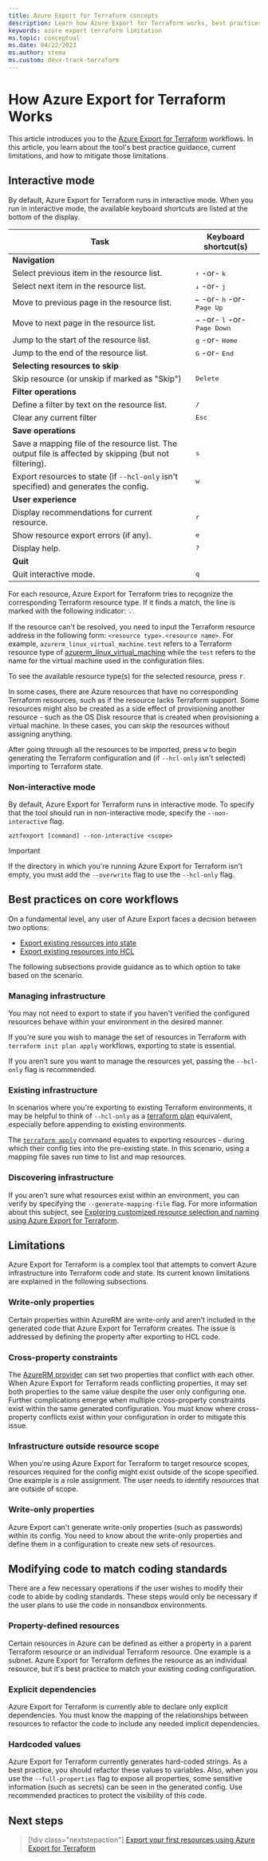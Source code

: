 ```yaml
---
title: Azure Export for Terraform concepts
description: Learn how Azure Export for Terraform works, best practices, and limitations around the tool.
keywords: azure export terraform limitation
ms.topic: conceptual
ms.date: 04/22/2023
ms.author: stema
ms.custom: devx-track-terraform
---
```


# How Azure Export for Terraform Works

This article introduces you to the [Azure Export for Terraform](./export-terraform-overview.md) workflows. In this article, you learn about the tool's best practice guidance, current limitations, and how to mitigate those limitations.

## Interactive mode

By default, Azure Export for Terraform runs in interactive mode. When you run in interactive mode, the available keyboard shortcuts are listed at the bottom of the display.

| Task                                                                                                    | Keyboard shortcut(s)                                     |
|---------------------------------------------------------------------------------------------------------|----------------------------------------------------------|
| **Navigation**                                                                                          |                                                          |
| Select previous item in the resource list.                                                              | <kbd>↑</kbd> -or- <kbd>k</kbd>                           |
| Select next item in the resource list.                                                                  | <kbd>↓</kbd> -or- <kbd>j</kbd>                           |
| Move to previous page in the resource list.                                                             | <kbd>←</kbd> -or- <kbd>h</kbd> -or- <kbd>Page Up</kbd>   |
| Move to next page in the resource list.                                                                 | <kbd>→</kbd> -or- <kbd>l</kbd> -or- <kbd>Page Down</kbd> |
| Jump to the start of the resource list.                                                                 | <kbd>g</kbd> -or- <kbd>Home</kbd>                        |
| Jump to the end of the resource list.                                                                   | <kbd>G</kbd> -or- <kbd>End</kbd>                         |
| **Selecting resources to skip**                                                                         |                                                          |
| Skip resource (or unskip if marked as "Skip")                                                           | <kbd>Delete</kbd>                                        |
| **Filter operations**                                                                                   |                                                          |
| Define a filter by text on the resource list.                                                           | <kbd>/</kbd>                                             |
| Clear any current filter                                                                                | <kbd>Esc</kbd>                                           |
| **Save operations**                                                                                     |                                                          |
| Save a mapping file of the resource list. The output file is affected by skipping (but not filtering).  | <kbd>s</kbd>                                             |
| Export resources to state (if `--hcl-only` isn't specified) and generates the config.                   | <kbd>w</kbd>                                             |
| **User experience**                                                                                     |                                                          |
| Display recommendations for current resource.                                                           | <kbd>r</kbd>                                             |
| Show resource export errors (if any).                                                                   | <kbd>e</kbd>                                             |
| Display help.                                                                                           | <kbd>?</kbd>                                             |
| **Quit**                                                                                                |                                                          |
| Quit interactive mode.                                                                                  | <kbd>q</kbd>                                             |

For each resource, Azure Export for Terraform tries to recognize the corresponding Terraform resource type. If it finds a match, the line is marked with the following indicator: 💡.

If the resource can't be resolved, you need to input the Terraform resource address in the following form: `<resource type>.<resource name>`. For example, `azurerm_linux_virtual_machine.test` refers to a Terraform resource type of [azurerm_linux_virtual_machine](https://registry.terraform.io/providers/hashicorp/azurerm/latest/docs/resources/linux_virtual_machine) while the `test` refers to the name for the virtual machine used in the configuration files.

To see the available resource type(s) for the selected resource, press <kbd>r</kbd>.

In some cases, there are Azure resources that have no corresponding Terraform resources, such as if the resource lacks Terraform support. Some resources might also be created as a side effect of provisioning another resource - such as the OS Disk resource that is created when provisioning a virtual machine. In these cases, you can skip the resources without assigning anything.

After going through all the resources to be imported, press <kbd>w</kbd> to begin generating the Terraform configuration and (if `--hcl-only` isn't selected) importing to Terraform state.

### Non-interactive mode

By default, Azure Export for Terraform runs in interactive mode. To specify that the tool should run in non-interactive mode, specify the `--non-interactive` flag.

```console
aztfexport [command] --non-interactive <scope>
```

> [!IMPORTANT]
> If the directory in which you're running Azure Export for Terraform isn't empty, you must add the `--overwrite` flag to use the `--hcl-only` flag.

## Best practices on core workflows

On a fundamental level, any user of Azure Export faces a decision between two options:

- [Export existing resources into state](export-first-resources.md)
- [Export existing resources into HCL](export-resources-hcl.md)

The following subsections provide guidance as to which option to take based on the scenario.

### Managing infrastructure

You may not need to export to state if you haven't verified the configured resources behave within your environment in the desired manner.

If you're sure you wish to manage the set of resources in Terraform with `terraform init plan apply` workflows, exporting to state is essential.

If you aren't sure you want to manage the resources yet, passing the `--hcl-only` flag is recommended.

### Existing infrastructure

In scenarios where you're exporting to existing Terraform environments, it may be helpful to think of `--hcl-only` as a [terraform plan](https://developer.hashicorp.com/terraform/cli/commands/plan) equivalent, especially before appending to existing environments.

The [`terraform apply`](https://developer.hashicorp.com/terraform/cli/commands/apply) command equates to exporting resources - during which their config ties into the pre-existing state. In this scenario, using a mapping file saves run time to list and map resources.

### Discovering infrastructure

If you aren't sure what resources exist within an environment, you can verify by specifying the `--generate-mapping-file` flag. For more information about this subject, see [Exploring customized resource selection and naming using Azure Export for Terraform](select-custom-resources.md).

## Limitations

Azure Export for Terraform is a complex tool that attempts to convert Azure infrastructure into Terraform code and state. Its current known limitations are explained in the following subsections.

### Write-only properties

Certain properties within AzureRM are write-only and aren't included in the generated code that Azure Export for Terraform creates. The issue is addressed by defining the property after exporting to HCL code.

### Cross-property constraints

The [AzureRM provider](https://github.com/hashicorp/terraform-provider-azurerm) can set two properties that conflict with each other. When Azure Export for Terraform reads conflicting properties, it may set both properties to the same value despite the user only configuring one. Further complications emerge when multiple cross-property constraints exist within the same generated configuration. You must know where cross-property conflicts exist within your configuration in order to mitigate this issue.

### Infrastructure outside resource scope

When you're using Azure Export for Terraform to target resource scopes, resources required for the config might exist outside of the scope specified. One example is a role assignment. The user needs to identify resources that are outside of scope.

### Write-only properties

Azure Export can't generate write-only properties (such as passwords) within its config. You need to know about the write-only properties and define them in a configuration to create new sets of resources.

## Modifying code to match coding standards

There are a few necessary operations if the user wishes to modify their code to abide by coding standards. These steps would only be necessary if the user plans to use the code in nonsandbox environments.

### Property-defined resources

Certain resources in Azure can be defined as either a property in a parent Terraform resource or an individual Terraform resource. One example is a subnet. Azure Export for Terraform defines the resource as an individual resource, but it's best practice to match your existing coding configuration.

### Explicit dependencies

Azure Export for Terraform is currently able to declare only explicit dependencies. You must know the mapping of the relationships between resources to refactor the code to include any needed implicit dependencies.

### Hardcoded values

Azure Export for Terraform currently generates hard-coded strings. As a best practice, you should refactor these values to variables. Also, when you use the `--full-properties` flag to expose all properties, some sensitive information (such as secrets) can be seen in the generated config. Use recommended practices to protect the visibility of this code.

## Next steps

> [!div class="nextstepaction"]
> [Export your first resources using Azure Export for Terraform](export-first-resources.md)
